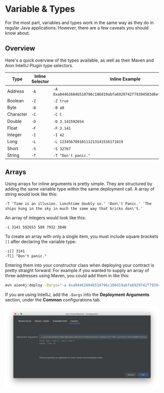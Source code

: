 # Variable & Types

For the most part, variables and types work in the same way as they do in regular Java applications. However, there are a few caveats you should know about.

## Overview

Here's a quick overview of the types available, as well as their Maven and Aion IntelliJ Plugin type selectors.

| Type | Inline Selector | Inline Example |
| ---- | -------- | ------- |
| Address | `-A` | `-A 0xa04462684b510796c186d19abfa6929742f79394583d6efb1243bbb473f21d9f` |
| Boolean | `-Z` | `-Z true` |
| Byte | `-B` | `-B a0` |
| Character | `-C` | `-C C` |
| Double | `-D` | `-D 3.141592654` |
| Float | `-F` | `-F 3.141` |
| Integer | `-I` | `-I 42` |
| Long | `-L` | `-L 12345678910111213141516171819` |
| Short | `-S` | `-S 32767` |
| String | `-T` | `-T "Don't panic."` |

## Arrays

Using arrays for inline arguments is pretty simple. They are structured by adding the same variable type within the same deployment call. A array of string would look like this:

```text
-T 'Time is an illusion. Lunchtime doubly so.' 'Don\'t Panic.' 'The ships hung in the sky in much the same way that bricks don\'t.'
```

An array of integers would look like this:

```text
-i 3141 592653 589 7932 3846
```

To create an array with only a single item, you must include square brackets `[]` after declaring the variable type:

```text
-i[] 3141
-T[] "Don't panic."
```

Entering them into your constructor class when deploying your contract is pretty straight forward: For example if you wanted to supply an array of three addresses using Maven, you could add them in like this:

```bash
mvn aion4j:deploy -Dargs="-a 0xa04462684b510796c186d19abfa6929742f79394583d6efb1243bbb473f21d9f 0xa0f1002373877bd6987f23af0daa97f5d886d591cf308408cb396eda44f3456e 0xa08ff81385e37fa8a7a3ab045ac0d25187fdfbae58ae54cc5ab44d90cdac6648"
```

If you are using IntelliJ, add the `-Dargs` into the **Deployment Arguments** section, under the **Common** configurations tab.

![Array Deployment Arguments](/aion-virtual-machine/images/array-deployment-arguments.png)
